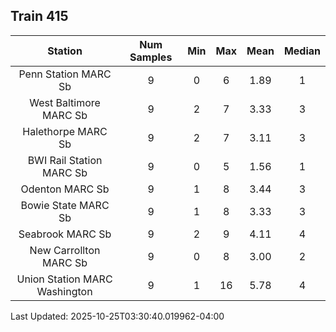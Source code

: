 ## Train 415

| Station | Num Samples | Min | Max | Mean | Median |
| :-----: | :---------: | :-: | :-: | :--: | :----: |
| Penn Station MARC Sb | 9 | 0 | 6 | 1.89 | 1 |
| West Baltimore MARC Sb | 9 | 2 | 7 | 3.33 | 3 |
| Halethorpe MARC Sb | 9 | 2 | 7 | 3.11 | 3 |
| BWI Rail Station MARC Sb | 9 | 0 | 5 | 1.56 | 1 |
| Odenton MARC Sb | 9 | 1 | 8 | 3.44 | 3 |
| Bowie State MARC Sb | 9 | 1 | 8 | 3.33 | 3 |
| Seabrook MARC Sb | 9 | 2 | 9 | 4.11 | 4 |
| New Carrollton MARC Sb | 9 | 0 | 8 | 3.00 | 2 |
| Union Station MARC Washington | 9 | 1 | 16 | 5.78 | 4 |


Last Updated: 2025-10-25T03:30:40.019962-04:00
